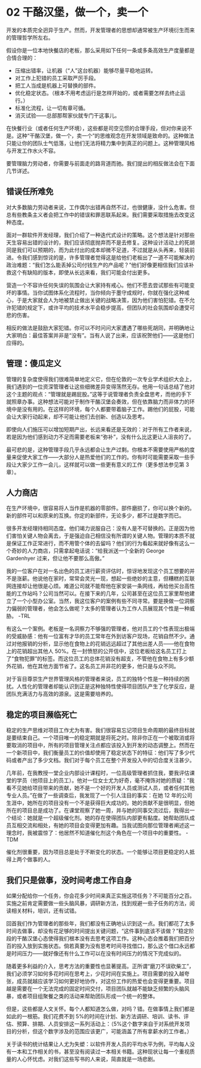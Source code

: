 # 02 干酪汉堡，做一个，卖一个

开发的本质完全迥异于生产。然而，开发管理者的思想却通常被生产环境衍生而来的管理哲学所左右。

假设你是一位本地快餐店的老板，那么采用如下任何一条或多条高效生产度量都是合情合理的：

- 压缩出错率，让机器（“人”这台机器）能够尽量平稳地运转。
- 对工作上犯错的员工采取严厉手段。
- 把工人当成是机器上可替换的部件。
- 优化稳定状态。（根本不用考虑运行是怎样开始的，或者需要怎样去终止运行。）
- 标准化流程，让一切有章可循。
- 消灭试验——总部那帮家伙就专门干这事儿。

在快餐行业（或者任何生产环境），这些都是司空见惯的合理手段，但对你来说不是。这种“干酪汉堡，做一个，卖一个”的思维观念在开发领域是致命的。这种做法只能让你的团队士气低落，让他们无法将精力集中到真正的问题上。这种管理风格与开发工作水火不容。

要管理脑力劳动者，你需要与前面走的路背道而驰。我们提出的相反做法会在下面几节详述。

## 错误任所难免

对大多数脑力劳动者来说，工作偶尔出错再自然不过，也很健康，没什么危害。但总有些教条主义者会把工作中的错误和罪恶联系起来。我们需要采取措施去改变这种态度。

面对一群软件开发经理，我们介绍了一种迭代式设计的策略。这个想法是针对那些天生容易出错的设计的，我们应该彻底抛弃而不是去修复。这种设计活动上的死胡同是我们可以预期的，而为此付出的成本却微不足道，不过就是从头再来，轻装前进。令我们感到惊诧的是，许多管理者觉得这是给他们老板出了一道不可能解决的政治难题：“我们怎么能丢掉公司付钱生产的产品呢？”他们好像更相信我们应该补救这个有缺陷的版本，即使从长远来看，我们可能会付出更多。

营造一个不容许任何失误的氛围会让大家持有戒心。他们不愿去尝试那些有可能变坏的事情。当你试图体系化流程时，当你倾向于墨守成规时，你就在强化这种戒心，于是大家就会人为地被禁止做出关键的战略决策，因为他们害怕犯错。在不允许犯错的规定下，或许平均的技术水平会稳步提高，但团队的社会氛围却会遭受可悲的伤害。

相反的做法是鼓励大家犯错。你可以不时问问大家遭遇了哪些死胡同，并明确地让大家明白：最佳答案并非是“没有”。当有人说了出来，应该祝贺他们——这是他们应得的。

## 管理：傻瓜定义

管理的复杂度使得我们很难简单地定义它，但在伦敦的一次专业学术组织大会上，我们遇到的一位资深管理者让这些细微差异变得荡然无存。他用一句话总结了他对这个主题的观点：“管理就是踢屁股。”这等于说管理者负责全盘思考，而他的手下就照章办事。这种想法可能对于制作干酪汉堡会奏效，但在依靠脑力而非体力的环境中是没有用的。在这样的环境，每个人都要带着脑子工作。踢他们的屁股，可能会让大家行动起来，却不可能让他们去创新、创造以及思考。

即使向人们施压可以增加短期产出，长远来看还是无效的：对于所有工作者来说，若是因为他们感到动力不足而需要老板来“弥补”，没有什么比这更让人沮丧的了。

最可悲的是，这种管理手段几乎永远都会让生产过剩。你根本不需要使用严格的度量来促使大家工作——大部分人是热爱他们的工作的。你有时可能需要采取一些手段让大家少工作一会儿，这样就可以做一些更有意义的工作（更多想法参见第 3 章）。

## 人力商店

在生产环境中，很容易将人当作是机器的零部件。部件磨损了，你可以换个新的。新的部件可以和原来的互换。你定的新部件，无论多少，都不过是数字而已。

很多开发经理持相同态度。他们竭力说服自己：没有人是不可替换的。正是因为他们害怕关键人物会离去，于是强迫自己相信没有所谓的关键人物。管理的本质不就是保证工作正常进行，而不用管个体的去留吗？他们的行为看起来就好像有这么一个奇妙的人力商店，只需拿起电话说：“给我派送一个全新的 George Gardenhyer 过来，但让他不要那么高傲。”

我的一位客户在对一名出色的员工进行薪资评估时，惊讶地发现这个员工想要的并不是涨薪。他说他在家时，常常会灵光一现，想起一些绝妙的主意，但糟糕的互联网连接却让他很是心烦。难道公司就不能帮他在家安装一条网线，再给他买台高性能的工作站吗？公司当然可以。在接下来的几年，公司甚至在这位员工家里帮他建立了一个小型办公室。当然，我这位客户的案例有些不同寻常。要是换做一位洞察力偏弱的管理者，他会怎么做呢？太多的管理者认为工作人员展现其个性是一种威胁。
-TRL

有这么一个案例。老板是一名洞察力不够强的管理者，他对员工的个性表现出极端的受威胁感：他有一位富有才华的员工常年在外到访客户现场，花销自然不少。通过对他报销的分析，显示他在食物上的花销远远超过了其他出差人员——他在食物上的花销超出其他人 50%。在一封愤怒的公开信中，这位老板给这名员工打上了“食物犯罪”的标签。而这位员工的总体花销没有超支，不管他在食物上有多少额外花销，他在其他方面节省了。这名员工并非花的更多，他只是与众不同。

对于盲目尊崇生产世界管理风格的管理者来说，员工的独特个性是一种持续的困扰。人性化的管理者却能认识到正是这种独特性使得项目团队产生了化学反应，是团队充满活力与高效的源泉。这是需要培养的。

## 稳定的项目濒临死亡

稳定的生产思维对项目工作尤为有害。我们很容易忘记项目生命周期的最终目标就是要结束自己。一个项目唯一的稳定期就是将死之时。除非你正在一个被取消或将要取消的项目中，所有的项目管理关注点都应该投入到开发的动态调整上。然而在一个新项目中，我们衡量员工的价值却使用了稳定状态下的特征：他们写了多少代码或者产出了多少文档。我们对于每个员工在整个开发投入中的切合度关注甚少。

几年前，在我教授一堂企业内部设计课程时，一位高级管理者抓住我，要我评估课堂的学员（他顼目上的员工）。他对一位女士尤为好奇，毫不掩饰对她的质疑：“我看不见她给项目带来的贡献，她不是一个好的开发人员或测试人员，或者任何其他专业人员。”在做了一些调查后，我发现了一个引人注目的事实：在她 12 年的公司生涯中，她所在的项目没有一个不是获得巨大成功的。她的贡献不是很明显，但她所在的项目总是成功了。在课堂观察了她一周，并与她的同事交流过后，我得出一个结论：她就是一个超级催化剂。她的存在使得团队内部更有黏度。她帮助团队成员互相交流和相处，有她的项目会变得更加有趣。当我试图向那位管理者阐述这一理念时，我被震惊了：他居然不知道催化剂这个角色在一个项目中的重要性。
-TDM

催化剂很重要，因为项目总是处于不断变化的状态。一个能够让项目更稳定的人抵得上两个做事的人。

## 我们只是做事，没时间考虑工作自身

如果分配给你一个任务，你会花多少时间来真正实施这项任务？不可能百分之百。实施之前肯定需要做一些头脑风暴，调研新方法，找到规避一些子任务的方法，阅读相关材料，培训，还有试错。

回首我们作为管理者的那些年，我们都没有正确地认识到这一点。我们都花了太多时间去做事，却没有花足够的时间提出关键问题，“这件事到底该不该做？”稳定阶段的干酪汉堡心态使得我们根本没有去思考这项工作。这种心态会推着我们把百分百的投入放到实施状态。倘若真要为没有思考时间寻找借口，那么这个借口永远都是时间压力——就好像还有什么工作可以在没有时间压力的情况下完成似的。

随着更多利益的介入，思考方法的重要性也显著提高。正所谓“磨刀不误砍柴工”，我们必须学习如何多花时间在思考上，少花时间在实施上。项目需要的投入越夸张，成员就越应该学习如何更好地协作，对这份工作的热爱也会变得更重要。项目越是需要在一个无法完成的固定时间交付，项目团队就越不能缺乏频繁的头脑风暴，或者项目组聚餐之类的活动来帮助团队形成一个统一的整体。

但是，这些都是人文关怀。每个人都知道怎么做，对吗？错。在做事情上我们都是如此的一根筋。我们花费不到 5%的时间在计划、新方法调研、培训、读书、评估、预算、排期、人员安排这一系列活动上：（5%这个数字来自于对系统开发项目的分析，但这个数字涉及的范围应该更广，可能涵盖了所有拿薪水的工作者。）

关于读书的统计结果让人尤为失塑：以软件开发人员的平均水平为例，平均每人没有一本和工作相关的书，甚至没有阅读过一本相关书籍。这种现状让每一个重视质量的人心怀忧虑。对我们这些写书的人来说，简直就是一场悲剧。
